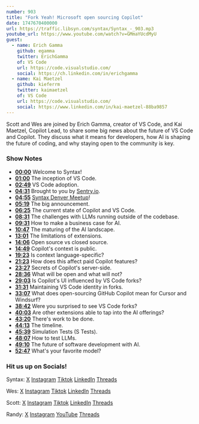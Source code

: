 ```yaml
---
number: 903
title: "Fork Yeah! Microsoft open sourcing Copilot"
date: 1747670400000
url: https://traffic.libsyn.com/syntax/Syntax_-_903.mp3
youtube_url: https://www.youtube.com/watch?v=GMmaYUcdMyU
guest:
  - name: Erich Gamma
    github: egamma
    twitter: ErichGamma
    of: VS Code
    url: https://code.visualstudio.com/
    social: https://ch.linkedin.com/in/erichgamma
  - name: Kai Maetzel
    github: kieferrm
    twitter: kaimaetzel
    of: VS Code
    url: https://code.visualstudio.com/
    social: https://www.linkedin.com/in/kai-maetzel-88ba9857
---
```


Scott and Wes are joined by Erich Gamma, creator of VS Code, and Kai Maetzel, Copilot Lead, to share some big news about the future of VS Code and Copilot. They discuss what it means for developers, how AI is shaping the future of coding, and why staying open to the community is key.

### Show Notes

* **[00:00](#t=00:00)** Welcome to Syntax!
* **[01:00](#t=01:00)** The inception of VS Code.
* **[02:49](#t=02:49)** VS Code adoption.
* **[04:31](#t=04:31)** Brought to you by [Sentry.io](https://sentry.io/syntax).
* **[04:55](#t=04:55)** [Syntax Denver Meetup](https://syntax.fm/meetup)!
* **[05:19](#t=05:19)** The big announcement.
* **[06:25](#t=06:25)** The current state of Copilot and VS Code.
* **[08:31](#t=08:31)** The challenges with LLMs running outside of the codebase.
* **[09:31](#t=09:31)** How to make a business case for AI.
* **[10:47](#t=10:47)** The maturing of the AI landscape.
* **[13:01](#t=13:01)** The limitations of extensions.
* **[14:06](#t=14:06)** Open source vs closed source.
* **[14:49](#t=14:49)** Copilot's context is public.
* **[19:23](#t=19:23)** Is context language-specific?
* **[21:23](#t=21:23)** How does this affect paid Copilot features?
* **[23:27](#t=23:27)** Secrets of Copilot's server-side.
* **[28:36](#t=28:36)** What will be open and what will not?
* **[29:03](#t=29:03)** Is Copilot's UI influenced by VS Code forks?
* **[31:31](#t=31:31)** Maintaining VS Code identity in forks.
* **[33:07](#t=33:07)** What does open-sourcing GitHub Copilot mean for Cursor and Windsurf?
* **[38:42](#t=38:42)** Were you surprised to see VS Code forks?
* **[40:03](#t=40:03)** Are other extensions able to tap into the AI offerings?
* **[43:20](#t=43:20)** There's work to be done.
* **[44:13](#t=44:13)** The timeline.
* **[45:39](#t=45:39)** Simulation Tests (S Tests).
* **[48:07](#t=48:07)** How to test LLMs.
* **[49:10](#t=49:10)** The future of software development with AI.
* **[52:47](#t=52:47)** What's your favorite model?

### Hit us up on Socials!

Syntax: [X](https://twitter.com/syntaxfm) [Instagram](https://www.instagram.com/syntax_fm/) [Tiktok](https://www.tiktok.com/@syntaxfm) [LinkedIn](https://www.linkedin.com/company/96077407/admin/feed/posts/) [Threads](https://www.threads.net/@syntax_fm)

Wes: [X](https://twitter.com/wesbos) [Instagram](https://www.instagram.com/wesbos/) [Tiktok](https://www.tiktok.com/@wesbos) [LinkedIn](https://www.linkedin.com/in/wesbos/) [Threads](https://www.threads.net/@wesbos)

Scott: [X](https://twitter.com/stolinski) [Instagram](https://www.instagram.com/stolinski/) [Tiktok](https://www.tiktok.com/@stolinski) [LinkedIn](https://www.linkedin.com/in/stolinski/) [Threads](https://www.threads.net/@stolinski)

Randy: [X](https://twitter.com/randyrektor) [Instagram](https://www.instagram.com/randyrektor/) [YouTube](https://www.youtube.com/@randyrektor) [Threads](https://www.threads.net/@randyrektor)